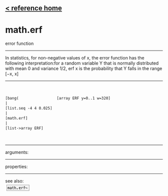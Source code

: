 [< reference home](ceammc_lib.html)
---

# math.erf


error function

---

In statistics, for non-negative values of x, the error function has the following
            interpretation:for a random variable Y that is normally distributed with mean 0 and variance 1/2,
            erf x is the probability that Y falls in the range [−x, x]<br>


---


```


[bang(                 [array ERF y=0..1 w=320]
|
[list.seq -4 4 0.025]
|
[math.erf]
|
[list->array ERF]

            
```

---
arguments:


---
properties:


---
see also:<br>
[![math.erf~](img/object_math.erf~.png)](math.erf~.html)
